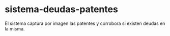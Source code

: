 # sistema-deudas-patentes
El sistema captura por imagen las patentes y corrobora si existen deudas en la misma. 
